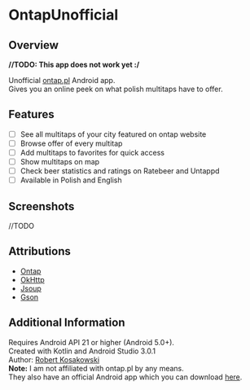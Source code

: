 # OntapUnofficial
## Overview
**//TODO: This app does not work yet :/**  

Unofficial [ontap.pl](http://ontap.pl) Android app.  
Gives you an online peek on what polish multitaps have to offer. 

## Features
- [ ] See all multitaps of your city featured on ontap website
- [ ] Browse offer of every multitap
- [ ] Add multitaps to favorites for quick access
- [ ] Show multitaps on map
- [ ] Check beer statistics and ratings on Ratebeer and Untappd
- [ ] Available in Polish and English

## Screenshots
//TODO

## Attributions
- [Ontap](http://ontap.pl)
- [OkHttp](http://square.github.io/okhttp)
- [Jsoup](https://jsoup.org)
- [Gson](https://github.com/google/gson)

## Additional Information
Requires Android API 21 or higher (Android 5.0+).  
Created with Kotlin and Android Studio 3.0.1  
Author: [Robert Kosakowski](https://github.com/Kosert)  
**Note:** I am not affiliated with ontap.pl by any means.  
They also have an official Android app which you can download [here](https://play.google.com/store/apps/details?id=michaldrabik.ontap).
